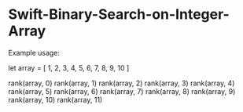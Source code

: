 # Swift-Binary-Search-on-Integer-Array

Example usage:

let array = [ 1, 2, 3, 4, 5, 6, 7, 8, 9, 10 ]

rank(array, 0)
rank(array, 1)
rank(array, 2)
rank(array, 3)
rank(array, 4)
rank(array, 5)
rank(array, 6)
rank(array, 7)
rank(array, 8)
rank(array, 9)
rank(array, 10)
rank(array, 11)
